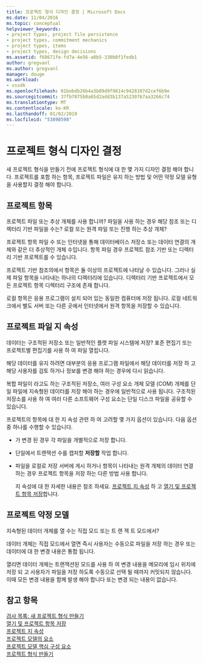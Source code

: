 ```yaml
---
title: 프로젝트 형식 디자인 결정 | Microsoft Docs
ms.date: 11/04/2016
ms.topic: conceptual
helpviewer_keywords:
- project types, project file persistence
- project types, commitment mechanics
- project types, items
- project types, design decisions
ms.assetid: f68671fe-fd7a-4e56-a0b5-330b0f1fedb1
author: gregvanl
ms.author: gregvanl
manager: douge
ms.workload:
- vssdk
ms.openlocfilehash: 01bebdb26b4a3b89d9f9814c9428107d2cef6b9e
ms.sourcegitcommit: 37fb7075b0a65d2add3b137a5230767aa3266c74
ms.translationtype: MT
ms.contentlocale: ko-KR
ms.lasthandoff: 01/02/2019
ms.locfileid: "53898598"
---
```

# <a name="project-type-design-decisions"></a>프로젝트 형식 디자인 결정
새 프로젝트 형식을 만들기 전에 프로젝트 형식에 대 한 몇 가지 디자인 결정 해야 합니다. 프로젝트를 포함 하는 항목, 프로젝트 파일은 유지 하는 방법 및 어떤 약정 모델 유형을 사용할지 결정 해야 합니다.  
  
## <a name="project-items"></a>프로젝트 항목  
 프로젝트 파일 또는 추상 개체를 사용 합니까? 파일을 사용 하는 경우 해당 참조 또는 디렉터리 기반 파일을 수는? 로컬 또는 원격 파일 또는 진행 하는 추상 개체?  
  
 프로젝트 항목 파일 수 또는 인터넷을 통해 데이터베이스 저장소 또는 데이터 연결의 개체와 같은 더 추상적인 개체 수입니다. 항목 파일 경우 프로젝트 참조 기반 또는 디렉터리 기반 프로젝트를 수 있습니다.  
  
 프로젝트 기반 참조의에서 항목은 둘 이상의 프로젝트에 나타날 수 있습니다. 그러나 실제 파일 항목을 나타내는 하나의 디렉터리에 있습니다. 디렉터리 기반 프로젝트에서 모든 프로젝트 항목 디렉터리 구조에 존재 합니다.  
  
 로컬 항목은 응용 프로그램이 설치 되어 있는 동일한 컴퓨터에 저장 됩니다. 로컬 네트워크에서 별도 서버 또는 다른 곳에서 인터넷에서 원격 항목을 저장할 수 있습니다.  
  
## <a name="project-file-persistence"></a>프로젝트 파일 지 속성  
 데이터는 구조적된 저장소 또는 일반적인 플랫 파일 시스템에 저장? 표준 편집기 또는 프로젝트별 편집기를 사용 하 여 파일 열립니다.  
  
 해당 데이터를 유지 하려면 대부분의 응용 프로그램 파일에서 해당 데이터를 저장 하 고 해당 사용자를 검토 하거나 정보를 변경 해야 하는 경우에 다시 읽습니다.  
  
 복합 파일이 라고도 하는 구조적된 저장소, 여러 구성 요소 개체 모델 (COM) 개체를 단일 파일에 지속형된 데이터를 저장 해야 하는 경우에 일반적으로 사용 됩니다. 구조적된 저장소를 사용 하 여 여러 다른 소프트웨어 구성 요소는 단일 디스크 파일을 공유할 수 있습니다.  
  
 프로젝트의 항목에 대 한 지 속성 관련 하 여 고려할 몇 가지 옵션이 있습니다. 다음 옵션 중 하나를 수행할 수 있습니다.  
  
- 가 변경 된 경우 각 파일을 개별적으로 저장 합니다.  
  
- 단일에서 트랜잭션 수를 캡처할 **저장할** 작업 합니다.  
  
- 파일을 로컬로 저장 서버에 게시 하거나 항목이 나타내는 원격 개체의 데이터 연결 하는 경우 프로젝트 항목을 저장 하는 다른 방법 사용 합니다.  
  
  지 속성에 대 한 자세한 내용은 참조 하세요. [프로젝트 지 속성](../../extensibility/internals/project-persistence.md) 하 고 [열기 및 프로젝트 항목 저장](../../extensibility/internals/opening-and-saving-project-items.md)합니다.  
  
## <a name="project-commitment-model"></a>프로젝트 약정 모델  
 지속형된 데이터 개체를 열 수는 직접 모드 또는 트 랜 잭 트 모드에서?  
  
 데이터 개체는 직접 모드에서 열면 즉시 사용자는 수동으로 파일을 저장 하는 경우 또는 데이터에 대 한 변경 내용은 통합 됩니다.  
  
 열리면 데이터 개체는 트랜잭션된 모드를 사용 하 여 변경 내용을 메모리에 임시 위치에 저장 되 고 사용자가 파일을 저장 하도록 수동으로 선택 될 때까지 커밋되지 않습니다. 이때 모든 변경 내용을 함께 발생 해야 합니다 또는 변경 되는 내용이 없습니다.  
  
## <a name="see-also"></a>참고 항목  
 [검사 목록: 새 프로젝트 형식 만들기](../../extensibility/internals/checklist-creating-new-project-types.md)   
 [열기 및 프로젝트 항목 저장](../../extensibility/internals/opening-and-saving-project-items.md)   
 [프로젝트 지 속성](../../extensibility/internals/project-persistence.md)   
 [프로젝트 모델의 요소](../../extensibility/internals/elements-of-a-project-model.md)   
 [프로젝트 모델 핵심 구성 요소](../../extensibility/internals/project-model-core-components.md)   
 [프로젝트 형식 만들기](../../extensibility/internals/creating-project-types.md)